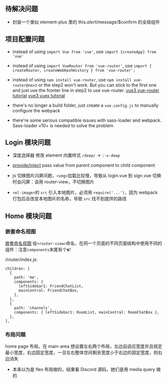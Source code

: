 ## 待解决问题

- 封装一个类似 element-plus 里的 this.$alert/$message/\$confirm 的全局组件

## 项目配置问题

- instead of using `import Vue from 'vue'`, use `import {createApp} from 'vue'`

- instead of using `import VueRouter from 'vue-router'`, use `import { createRouter, createWebHashHistory } from 'vue-router';`

- instead of using `npm install vue-router`, use `npm install vue-router@next` or the step2 won't work. But you can stick to the first one and just use the fronter line in step2 to use vue-router.
  [vue3 vue-router tutorial](https://www.vuemastery.com/blog/vue-router-a-tutorial-for-vue-3/)
  [vue3 vuex tutorial](https://dev.to/daniel_adekoya_/how-to-initialize-vuex-in-the-new-vue-3-preview-49ef)

- there's no longer a build folder, just create a `vue.config.js` to manually configure the webpack

- there're some serious compatible issues with sass-loader and webpack. Sass-loader v10+ is needed to solve the problem

## Login 模块问题

- 深度选择器 修改 element 内置样式 `/deep/` -> `::v-deep`

- [provide/inject](https://v3.cn.vuejs.org/guide/component-provide-inject.html#%E5%A4%84%E7%90%86%E5%93%8D%E5%BA%94%E6%80%A7) pass value from parent component to child component

- js 切换图片闪屏问题，`<img>`加载比较慢，导致从 login.vue 到 sign.vue 切换时会闪屏：该用 router-view，不切换图片

- `<el-image>`的 `src` 引入本地图片，必须用 `require('...')`，因为 webpack 打包后会改变本地图片的名称，导致 `src` 找不到提供的路径

## Home 模块问题

### 嵌套命名视图

[嵌套命名视图](https://next.router.vuejs.org/zh/guide/essentials/named-views.html#%E5%B5%8C%E5%A5%97%E5%91%BD%E5%90%8D%E8%A7%86%E5%9B%BE)
给`<router-view>`命名，在同一个页面的不同页面结构中使用不同的组件：注意`components`末尾有个**s**!

/router/index.js:

```
children: [
  {
    path: 'me',
    components: {
      leftSidebar1: FriendChatList,
      mainCentral: FriendChatBox,
    },
  },
  {
    path: 'channels',
    components: { leftSidebar1: RoomList, mainCentral: RoomChatBox },
  },
],
```

### 布局问题

home page 布局，在 main-area 想设置左右两个布局，左边自适应宽度并且规定最小宽度，右边固定宽度，一旦左右整体空间剩余宽度小于右边的固定宽度，则右边消失

- 本来以为是 flex 布局做的，结果看 Discord 源码，她们是用 media query 做的
